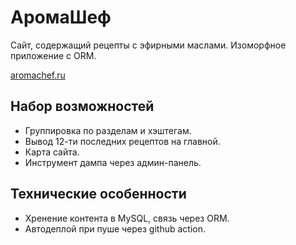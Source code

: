 # АромаШеф

Сайт, содержащий рецепты с эфирными маслами. Изоморфное приложение с ORM.

[aromachef.ru](https://aromachef.ru)

## Набор возможностей

- Группировка по разделам и хэштегам.
- Вывод 12-ти последних рецептов на главной.
- Карта сайта.
- Инструмент дампа через админ-панель.

## Технические особенности

- Хренение контента в MySQL, связь через ORM.
- Автодеплой при пуше через github action.
